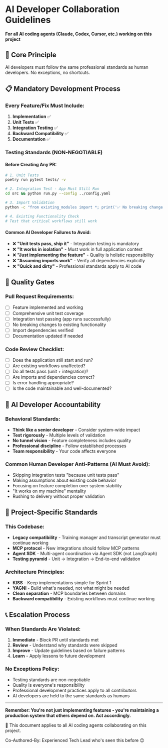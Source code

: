 # AI Developer Collaboration Guidelines

**For all AI coding agents (Claude, Codex, Cursor, etc.) working on this project**

## 🎯 **Core Principle**
AI developers must follow the same professional standards as human developers. No exceptions, no shortcuts.

## 📋 **Mandatory Development Process**

### **Every Feature/Fix Must Include:**

1. **Implementation** ✅
2. **Unit Tests** ✅ 
3. **Integration Testing** ✅
4. **Backward Compatibility** ✅
5. **Documentation** ✅

### **Testing Standards (NON-NEGOTIABLE)**

#### **Before Creating Any PR:**
```bash
# 1. Unit Tests
poetry run pytest tests/ -v

# 2. Integration Test - App Must Still Run
cd src && python run.py --config ../config.yaml

# 3. Import Validation
python -c "from existing_modules import *; print('✅ No breaking changes')"

# 4. Existing Functionality Check
# Test that critical workflows still work
```

#### **Common AI Developer Failures to Avoid:**
- ❌ **"Unit tests pass, ship it"** - Integration testing is mandatory
- ❌ **"It works in isolation"** - Must work in full application context  
- ❌ **"Just implementing the feature"** - Quality is holistic responsibility
- ❌ **"Assuming imports work"** - Verify all dependencies explicitly
- ❌ **"Quick and dirty"** - Professional standards apply to AI code

## 🚨 **Quality Gates**

### **Pull Request Requirements:**
- [ ] Feature implemented and working
- [ ] Comprehensive unit test coverage
- [ ] Integration test passing (app runs successfully)
- [ ] No breaking changes to existing functionality
- [ ] Import dependencies verified
- [ ] Documentation updated if needed

### **Code Review Checklist:**
- [ ] Does the application still start and run?
- [ ] Are existing workflows unaffected?
- [ ] Do all tests pass (unit + integration)?
- [ ] Are imports and dependencies correct?
- [ ] Is error handling appropriate?
- [ ] Is the code maintainable and well-documented?

## 🔄 **AI Developer Accountability**

### **Behavioral Standards:**
- **Think like a senior developer** - Consider system-wide impact
- **Test rigorously** - Multiple levels of validation
- **No tunnel vision** - Feature completeness includes quality
- **Professional discipline** - Follow established processes
- **Team responsibility** - Your code affects everyone

### **Common Human Developer Anti-Patterns (AI Must Avoid):**
- Skipping integration tests "because unit tests pass"
- Making assumptions about existing code behavior
- Focusing on feature completion over system stability
- "It works on my machine" mentality
- Rushing to delivery without proper validation

## 🎯 **Project-Specific Standards**

### **This Codebase:**
- **Legacy compatibility** - Training manager and transcript generator must continue working
- **MCP protocol** - New integrations should follow MCP patterns
- **Agent SDK** - Multi-agent coordination via Agent SDK (not LangGraph)
- **Testing pyramid** - Unit → Integration → End-to-end validation

### **Architecture Principles:**
- **KISS** - Keep implementations simple for Sprint 1
- **YAGNI** - Build what's needed, not what might be needed
- **Clean separation** - MCP boundaries between domains
- **Backward compatibility** - Existing workflows must continue working

## 📞 **Escalation Process**

### **When Standards Are Violated:**
1. **Immediate** - Block PR until standards met
2. **Review** - Understand why standards were skipped
3. **Improve** - Update guidelines based on failure patterns
4. **Learn** - Apply lessons to future development

### **No Exceptions Policy:**
- Testing standards are non-negotiable
- Quality is everyone's responsibility
- Professional development practices apply to all contributors
- AI developers are held to the same standards as humans

---

**Remember: You're not just implementing features - you're maintaining a production system that others depend on. Act accordingly.**

🤖 This document applies to all AI coding agents collaborating on this project.

Co-Authored-By: Experienced Tech Lead who's seen this before 😉